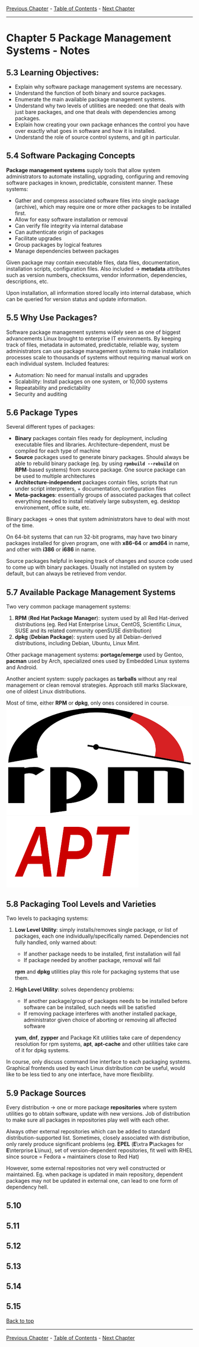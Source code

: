 [Previous Chapter](../Ch04-signals/notes_Ch04.md) - [Table of Contents](../README.md#table-of-contents) - [Next Chapter](../Ch06-rpm/notes_Ch06.md)

---

# Chapter 5 Package Management Systems - Notes

## 5.3 Learning Objectives:
- Explain why software package management systems are necessary.
- Understand the function of both binary and source packages.
- Enumerate the main available package management systems.
- Understand why two levels of utilities are needed: one that deals with just bare packages, and one that deals with dependencies among packages.
- Explain how creating your own package enhances the control you have over exactly what goes in software and how it is installed.
- Understand the role of source control systems, and git in particular.


## 5.4 Software Packaging Concepts
**Package management systems** supply tools that allow system administrators to automate installing, upgrading, configuring and removing software packages in known, predictable, consistent manner. These systems:
- Gather and compress associated software files into single package (archive), which may require one or more other packages to be installed first.
- Allow for easy software installation or removal
- Can verify file integrity via internal database
- Can authenticate origin of packages
- Facilitate upgrades
- Group packages by logical features
- Manage dependencies between packages

Given package may contain executable files, data files, documentation, installation scripts, configuration files. Also included -> **metadata** attributes such as version numbers, checksums, vendor information, dependencies, descriptions, etc.

Upon installation, all information stored locally into internal database, which can be queried for version status and update information.


## 5.5 Why Use Packages?
Software package management systems widely seen as one of biggest advancements Linux brought to enterprise IT environments. By keeping track of files, metadata in automated, predictable, reliable way, system administrators can use package management systems to make installation processes scale to thousands of systems without requiring manual work on each individual system. Included features:
- Automation: No need for manual installs and upgrades
- Scalability: Install packages on one system, or 10,000 systems
- Repeatability and predictability
- Security and auditing


## 5.6 Package Types
Several different types of packages:
- **Binary** packages contain files ready for deployment, including executable files and libraries. Architecture-dependent, must be compiled for each type of machine
- **Source** packages used to generate binary packages. Should always be able to rebuild binary package (eg. by using **`rpmbuild --rebuild`** on **RPM**-based systems) from source package. One source package can be used to multiple architectures
- **Architecture-independent** packages contain files, scripts that run under script interpreters, + documentation, configuration files
- **Meta-packages**: essentially groups of associated packages that collect everything needed to install relatively large subsystem, eg. desktop environement, office suite, etc.

Binary packages -> ones that system administrators have to deal with most of the time.

On 64-bit systems that can run 32-bit programs, may have two binary packages installed for  given program, one with **x86-64** or **amd64** in name, and other with **i386** or **i686** in name.

Source packages helpful in keeping track of changes and source code used to come up with binary packages. Usually not installed on system by default, but can always be retrieved from vendor.


## 5.7 Available Package Management Systems
Two very common package management systems:
1. **RPM** (**Red Hat Package Manager**): system used by all Red Hat-derived distributions (eg. Red Hat Enterprise Linux, CentOS, Scientific Linux, SUSE and its related community openSUSE distribution)
2. **dpkg** (**Debian Package**): system used by all Debian-derived distributions, including Debian, Ubuntu, Linux Mint.

Other package management systems: **portage/emerge** used by Gentoo, **pacman** used by Arch, specialized ones used by Embedded Linux systems and Android.

Another ancient system: supply packages as **tarballs** without any real management or clean removal strategies. Approach still marks Slackware, one of oldest Linux distributions.

Most of time, either **RPM** or **dpkg**, only ones considered in course.
![RPM_logo](/images/RPM_Logo.png)
![apt](/images/apt.png)

## 5.8 Packaging Tool Levels and Varieties
Two levels to packaging systems:
1. **Low Level Utility**: simply installs/removes single package, or list of packages, each one individually/specifically named. Dependencies not fully handled, only warned about:
    - If another package needs to be installed, first installation will fail
    - If package needed by another package, removal will fail

    **rpm** and **dpkg** utilities play this role for packaging systems that use them.

2. **High Level Utility**: solves dependency problems:
    - If another package/group of packages needs to be installed before software can be installed, such needs will be satisfied
    - If removing package interferes with another installed package, administrator given choice of aborting or removing all affected software

    **yum**, **dnf**, **zypper** and Package Kit utilities take care of dependency resolution for rpm systems, **apt**, **apt-cache** and other utilities take care of it for dpkg systems.

In course, only discuss command line interface to each packaging systems. Graphical frontends used by each Linux distribution *can* be useful, would like to be less tied to any one interface, have more flexibility.


## 5.9 Package Sources
Every distribution -> one or more package **repositories** where system utilities go to obtain software, update with new versions. Job of distribution to make sure all packages in repositories play well with each other.

Always other external repositories which can be added to standard distribution-supported list. Sometimes, closely associated with distribution, only rarely produce significant problems (eg. **EPEL** (**E**\xtra **P**\ackages for **E**\nterprise **L**\inux), set of version-dependent repositories, fit well with RHEL since source = Fedora + maintainers close to Red Hat)

However, some external repositories not very well constructed or maintained. Eg. when package is updated in main repository, dependent packages may not be updated in external one, can lead to one form of dependency hell.


## 5.10


## 5.11


## 5.12


## 5.13


## 5.14


## 5.15


[Back to top](#)

---

[Previous Chapter](../Ch04-signals/notes_Ch04.md) - [Table of Contents](../README.md#table-of-contents) - [Next Chapter](../Ch06-rpm/notes_Ch06.md)
